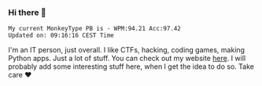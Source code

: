 ### Hi there 👋
<!-- PB START -->
```
My current MonkeyType PB is - WPM:94.21 Acc:97.42
Updated on: 09:16:16 CEST Time
```
<!-- PB END -->
I'm an IT person, just overall. I like CTFs, hacking, coding games, making Python apps. Just a lot of stuff.
You can check out my website [here](https://skill3472.github.io/).
I will probably add some interesting stuff here, when I get the idea to do so. Take care ❤️

